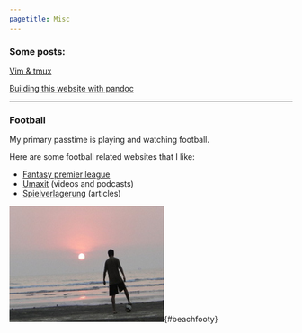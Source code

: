 ```yaml
---
pagetitle: Misc
---
```



### Some posts:

[Vim & tmux](vimtmux.html)

[Building this website with pandoc](making_website.html)


---

### Football

My primary passtime is playing and watching football. 

Here are some football related websites that I like:

 * [Fantasy premier league](http://fantasy.premierleague.com/)
 * [Umaxit](https://www.umaxit.com/) (videos and podcasts)
 * [Spielverlagerung](http://spielverlagerung.com/) (articles)

![beachfooty](./media/ninad_footy.jpg){#beachfooty}



